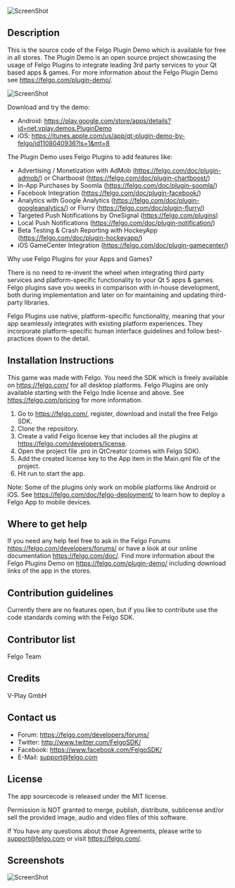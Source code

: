![ScreenShot](https://felgo.com/support/felgo-logo.png)

Description
-----------
This is the source code of the Felgo Plugin Demo which is available for free in all stores. The Plugin Demo is an open source project showcasing the usage of Felgo Plugins to integrate leading 3rd party services to your Qt based apps & games.
For more information about the Felgo Plugin Demo see https://felgo.com/plugin-demo/.

![ScreenShot](https://felgo.com/doc/images/plugindemo_screens.png)

Download and try the demo:
 - Android: https://play.google.com/store/apps/details?id=net.vplay.demos.PluginDemo
 - iOS: https://itunes.apple.com/us/app/qt-plugin-demo-by-felgo/id1108040936?ls=1&mt=8

The Plugin Demo uses Felgo Plugins to add features like:
 - Advertising / Monetization with AdMob (https://felgo.com/doc/plugin-admob/) or Chartboost (https://felgo.com/doc/plugin-chartboost/)
 - In-App Purchases by Soomla (https://felgo.com/doc/plugin-soomla/)
 - Facebook Integration (https://felgo.com/doc/plugin-facebook/)
 - Analytics with Google Analytics (https://felgo.com/doc/plugin-googleanalytics/) or Flurry (https://felgo.com/doc/plugin-flurry/)
 - Targeted Push Notifications by OneSignal (https://felgo.com/plugins)
 - Local Push Notifications (https://felgo.com/doc/plugin-notification/)
 - Beta Testing & Crash Reporting with HockeyApp (https://felgo.com/doc/plugin-hockeyapp/)
 - iOS GameCenter Integration (https://felgo.com/doc/plugin-gamecenter/)


Why use Felgo Plugins for your Apps and Games?

There is no need to re-invent the wheel when integrating third party services and platform-specific functionality to your Qt 5 apps & games. Felgo plugins save you weeks in comparison with in-house development, both during implementation and later on for maintaining and updating third-party libraries.

Felgo Plugins use native, platform-specific functionality, meaning that your app seamlessly integrates with existing platform experiences. They incorporate platform-specific human interface guidelines and follow best-practices down to the detail.

Installation Instructions
-------------------------
This game was made with Felgo. You need the SDK which is freely available on https://felgo.com/ for all desktop platforms. Felgo Plugins are only available starting with the Felgo Indie license and above. See https://felgo.com/pricing for more information.

1. Go to https://felgo.com/, register, download and install the free Felgo SDK.
2. Clone the repository.
3. Create a valid Felgo license key that includes all the plugins at https://felgo.com/developers/license.
4. Open the project file .pro in QtCreator (comes with Felgo SDK).
5. Add the created license key to the App item in the Main.qml file of the project.
6. Hit run to start the app.

Note: Some of the plugins only work on mobile platforms like Android or iOS. See https://felgo.com/doc/felgo-deployment/ to learn how to deploy a Felgo App to mobile devices.

Where to get help
-----------------
If you need any help feel free to ask in the Felgo Forums https://felgo.com/developers/forums/ or have a look at our online documentation https://felgo.com/doc/.
Find more information about the Felgo Plugins Demo on https://felgo.com/plugin-demo/ including download links of the app in the stores.

Contribution guidelines
-----------------------
Currently there are no features open, but if you like to contribute use the code standards coming with the Felgo SDK.

Contributor list
----------------
Felgo Team

Credits
-------
V-Play GmbH

Contact us
----------
- Forum: https://felgo.com/developers/forums/
- Twitter: http://www.twitter.com/FelgoSDK/
- Facebook: https://www.facebook.com/FelgoSDK/
- E-Mail: support@felgo.com

License
-------
The app sourcecode is released under the MIT license.

Permission is NOT granted to merge, publish, distribute, sublicense and/or
sell the provided image, audio and video files of this software.

If You have any questions about those Agreements, please write to support@felgo.com
or visit https://felgo.com/.

Screenshots
-----------
![ScreenShot](https://felgo.com/doc/images/plugindemo_featuregraphic.jpg)
